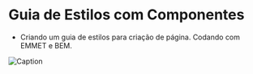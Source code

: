 # Guia de Estilos com Componentes

- Criando um guia de estilos para criação de página. Codando com EMMET e BEM.

![Caption](https://files.cercomp.ufg.br/weby/up/342/o/em_construcao.jpg)

